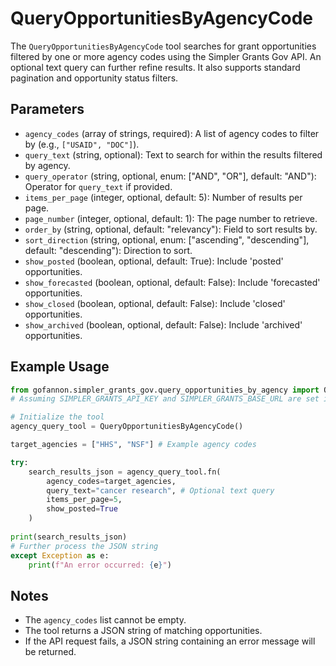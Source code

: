 # QueryOpportunitiesByAgencyCode

The `QueryOpportunitiesByAgencyCode` tool searches for grant opportunities filtered by one or more agency codes using the Simpler Grants Gov API. An optional text query can further refine results. It also supports standard pagination and opportunity status filters.

## Parameters

*   `agency_codes` (array of strings, required): A list of agency codes to filter by (e.g., `["USAID", "DOC"]`).
*   `query_text` (string, optional): Text to search for within the results filtered by agency.
*   `query_operator` (string, optional, enum: ["AND", "OR"], default: "AND"): Operator for `query_text` if provided.
*   `items_per_page` (integer, optional, default: 5): Number of results per page.
*   `page_number` (integer, optional, default: 1): The page number to retrieve.
*   `order_by` (string, optional, default: "relevancy"): Field to sort results by.
*   `sort_direction` (string, optional, enum: ["ascending", "descending"], default: "descending"): Direction to sort.
*   `show_posted` (boolean, optional, default: True): Include 'posted' opportunities.
*   `show_forecasted` (boolean, optional, default: False): Include 'forecasted' opportunities.
*   `show_closed` (boolean, optional, default: False): Include 'closed' opportunities.
*   `show_archived` (boolean, optional, default: False): Include 'archived' opportunities.

## Example Usage

```python  
from gofannon.simpler_grants_gov.query_opportunities_by_agency import QueryOpportunitiesByAgencyCode
# Assuming SIMPLER_GRANTS_API_KEY and SIMPLER_GRANTS_BASE_URL are set in environment

# Initialize the tool
agency_query_tool = QueryOpportunitiesByAgencyCode()

target_agencies = ["HHS", "NSF"] # Example agency codes

try:  
    search_results_json = agency_query_tool.fn(  
        agency_codes=target_agencies,  
        query_text="cancer research", # Optional text query  
        items_per_page=5,  
        show_posted=True  
    )
    
print(search_results_json)  
# Further process the JSON string  
except Exception as e:  
    print(f"An error occurred: {e}")  
```

## Notes

*   The `agency_codes` list cannot be empty.
*   The tool returns a JSON string of matching opportunities.
*   If the API request fails, a JSON string containing an error message will be returned.  